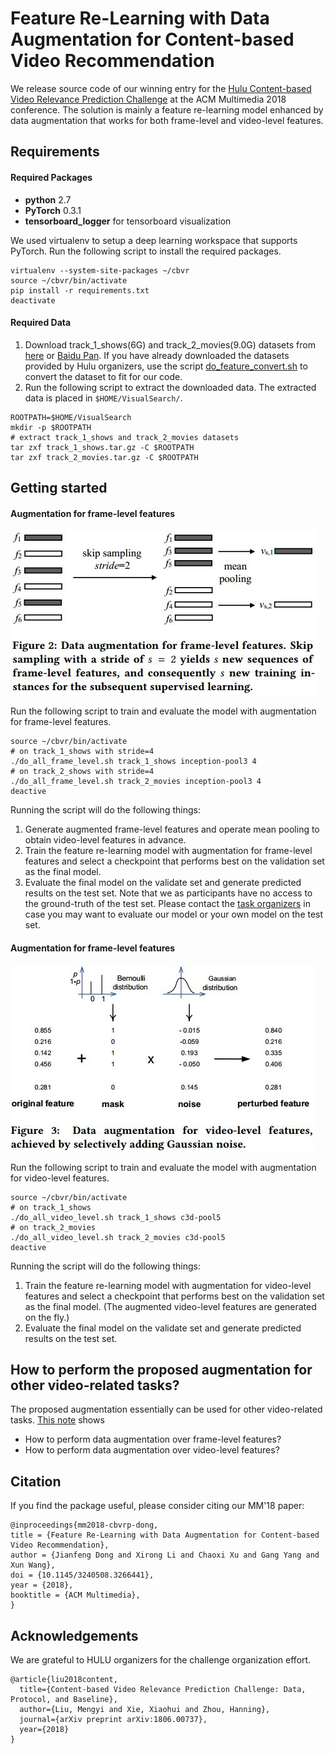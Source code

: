 # Feature Re-Learning with Data Augmentation for Content-based Video Recommendation

We release source code of our winning entry for the [Hulu Content-based Video Relevance Prediction Challenge](https://github.com/cbvrp-acmmm-2018/cbvrp-acmmm-2018) at the ACM Multimedia 2018 conference. The solution is mainly a feature re-learning model enhanced by data augmentation that works for both frame-level and video-level features.


## Requirements
#### Required Packages
* **python** 2.7
* **PyTorch** 0.3.1
* **tensorboard_logger** for tensorboard visualization

We used virtualenv to setup a deep learning workspace that supports PyTorch.
Run the following script to install the required packages.
```shell
virtualenv --system-site-packages ~/cbvr
source ~/cbvr/bin/activate
pip install -r requirements.txt
deactivate
```

#### Required Data
1. Download track_1_shows(6G) and track_2_movies(9.0G) datasets from [here](http://39.104.114.128/hulu_mm_2018/) or [Baidu Pan](https://pan.baidu.com/s/1v86WP7u-tcuO2qzh0CVAqQ#list/path=%2Fcbvr_data). If you have already downloaded the datasets provided by Hulu organizers, use the script [do_feature_convert.sh](do_feature_convert.sh) to convert the dataset to fit for our code.
2. Run the following script to extract the downloaded data. The extracted data is placed in `$HOME/VisualSearch/`.
```shell
ROOTPATH=$HOME/VisualSearch
mkdir -p $ROOTPATH
# extract track_1_shows and track_2_movies datasets
tar zxf track_1_shows.tar.gz -C $ROOTPATH
tar zxf track_2_movies.tar.gz -C $ROOTPATH
```


## Getting started
#### Augmentation for frame-level features
![image](frame_aug.jpg)

Run the following script to train and evaluate the model with augmentation for frame-level features.
```shell
source ~/cbvr/bin/activate
# on track_1_shows with stride=4
./do_all_frame_level.sh track_1_shows inception-pool3 4
# on track_2_shows with stride=4
./do_all_frame_level.sh track_2_movies inception-pool3 4
deactive
```
Running the script will do the following things:
1. Generate augmented frame-level features and operate mean pooling to obtain video-level features in advance.
2. Train the feature re-learning model with augmentation for frame-level features and select a checkpoint that performs best on the validation set as the final model.
3. Evaluate the final model on the validate set and generate predicted results on the test set. Note that we as participants have no access to the ground-truth of the test set. Please contact the [task organizers](https://github.com/cbvrp-acmmm-2018/cbvrp-acmmm-2018) in case you may want to evaluate our model or your own model on the test set.

#### Augmentation for frame-level features
![image](video_aug.jpg)

Run the following script to train and evaluate the model with augmentation for video-level features.
```shell
source ~/cbvr/bin/activate
# on track_1_shows
./do_all_video_level.sh track_1_shows c3d-pool5
# on track_2_movies
./do_all_video_level.sh track_2_movies c3d-pool5
deactive
```
Running the script will do the following things:
1. Train the feature re-learning model with augmentation for video-level features and select a checkpoint that performs best on the validation set as the final model. (The augmented video-level features are generated on the fly.)
2. Evaluate the final model on the validate set and generate predicted results on the test set.


## How to perform the proposed augmentation for other video-related tasks?
The proposed augmentation essentially can be used for other video-related tasks.
[This note](augmentation.ipynb) shows
* How to perform data augmentation over frame-level features?
* How to perform data augmentation over video-level features?


## Citation
If you find the package useful, please consider citing our MM'18 paper:
```
@inproceedings{mm2018-cbvrp-dong,
title = {Feature Re-Learning with Data Augmentation for Content-based Video Recommendation},
author = {Jianfeng Dong and Xirong Li and Chaoxi Xu and Gang Yang and Xun Wang},
doi = {10.1145/3240508.3266441},
year = {2018},
booktitle = {ACM Multimedia},
}
```

## Acknowledgements
We are grateful to HULU organizers for the challenge organization effort.
```
@article{liu2018content,
  title={Content-based Video Relevance Prediction Challenge: Data, Protocol, and Baseline},
  author={Liu, Mengyi and Xie, Xiaohui and Zhou, Hanning},
  journal={arXiv preprint arXiv:1806.00737},
  year={2018}
}
```